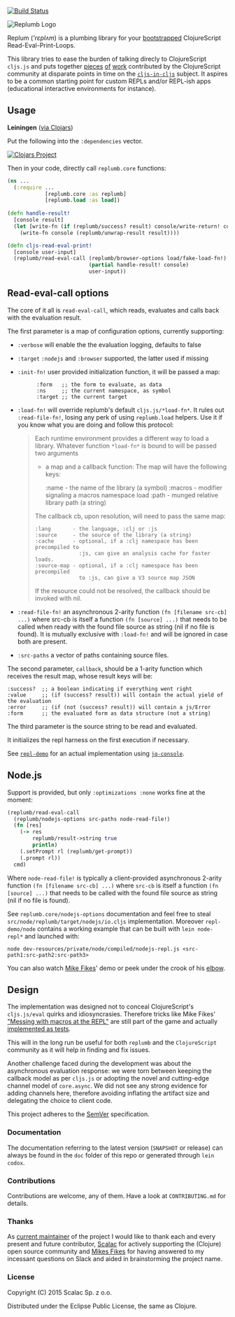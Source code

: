 [![Build Status](https://travis-ci.org/ScalaConsultants/replumb.svg?branch=travis)](https://travis-ci.org/ScalaConsultants/replumb)

<p>
  <img src="https://raw.githubusercontent.com/ScalaConsultants/replumb/master/images/replumb_logo_bg.jpg" alt="Replumb Logo"/>
</p>

Replum (*'rɛplʌm*) is a plumbing library for your [bootstrapped](https://en.m.wikipedia.org/wiki/Bootstrapping_%28compilers%29) ClojureScript Read-Eval-Print-Loops.

This library tries to ease the burden of talking direcly to ClojureScript ```cljs.js``` and puts together [pieces](https://github.com/kanaka/cljs-bootstrap) [of](https://github.com/mfikes/planck) [work](https://github.com/mfikes/replete) contributed by the ClojureScript community at disparate points in time on the [`cljs-in-cljs`](https://github.com/clojure/clojurescript/wiki/Bootstrapping-the-Compiler#cljs-in-cljs-from-2012) subject. It aspires to be a common starting point for custom REPLs and/or REPL-ish apps (educational interactive environments for instance).

## Usage

__Leiningen__ ([via Clojars](https://clojars.org/replumb))

Put the following into the `:dependencies` vector.

[![Clojars Project](http://clojars.org/replumb/latest-version.svg)](http://clojars.org/replumb)

Then in your code, directly call ```replumb.core``` functions:

``` clojure
(ns ...
  (:require ...
            [replumb.core :as replumb]
            [replumb.load :as load])
            
(defn handle-result!
  [console result]
  (let [write-fn (if (replumb/success? result) console/write-return! console/write-exception!)]
    (write-fn console (replumb/unwrap-result result))))

(defn cljs-read-eval-print!
  [console user-input]
  (replumb/read-eval-call (replumb/browser-options load/fake-load-fn!)
                          (partial handle-result! console)
                          user-input))
```

## Read-eval-call options

The core of it all is `read-eval-call`, which reads, evaluates and calls back
with the evaluation result.

The first parameter is a map of configuration options, currently
supporting:

* `:verbose`  will enable the the evaluation logging, defaults to false

* `:target`  `:nodejs` and `:browser` supported, the latter used if missing
* `:init-fn!`  user provided initialization function, it will be passed a map:

            :form   ;; the form to evaluate, as data
            :ns     ;; the current namespace, as symbol
            :target ;; the current target

* `:load-fn!` will override replumb's default `cljs.js/*load-fn*`.
  It rules out `:read-file-fn!`, losing any perk of using `replumb.load`
  helpers. Use it if you know what you are doing and follow this protocol:

    > Each runtime environment provides a different way to load a library.
    > Whatever function `*load-fn*` is bound to will be passed two arguments
    > - a map and a callback function: The map will have the following keys:
    >
    >     :name   - the name of the library (a symbol)
    >     :macros - modifier signaling a macros namespace load
    >     :path   - munged relative library path (a string)
    >
    > The callback cb, upon resolution, will need to pass the same map:
    >
    >     :lang       - the language, :clj or :js
    >     :source     - the source of the library (a string)
    >     :cache      - optional, if a :clj namespace has been precompiled to
    >                   :js, can give an analysis cache for faster loads.
    >     :source-map - optional, if a :clj namespace has been precompiled
    >                   to :js, can give a V3 source map JSON
    >
    > If the resource could not be resolved, the callback should be invoked with
    > nil.
      
* `:read-file-fn!` an asynchronous 2-arity function `(fn [filename src-cb] ...)`
  where src-cb is itself a function `(fn [source] ...)` that needs to be called
  when ready with the found file source as string (nil if no file is found). It
  is mutually exclusive with `:load-fn!` and will be ignored in case both are
  present.

* `:src-paths`  a vector of paths containing source files.

The second parameter, `callback`, should be a 1-arity function which receives
the result map, whose result keys will be:

```
:success?  ;; a boolean indicating if everything went right
:value     ;; (if (success? result)) will contain the actual yield of the evaluation
:error     ;; (if (not (success? result)) will contain a js/Error
:form      ;; the evaluated form as data structure (not a string)
```

The third parameter is the source string to be read and evaluated.

It initializes the repl harness on the first execution if necessary.

See [```repl-demo```](https://github.com/ScalaConsultants/replumb/blob/master/repl-demo/browser/cljs/replumb_repl/console.cljs)
for an actual implementation using [```jq-console```](https://github.com/replit/jq-console).


## Node.js

Support is provided, but only `:optimizations :none` works fine at the moment:

```clojure
(replumb/read-eval-call
  (replumb/nodejs-options src-paths node-read-file!)
  (fn [res]
    (-> res
        replumb/result->string true
        println)
    (.setPrompt rl (replumb/get-prompt))
    (.prompt rl))
  cmd)
```

Where `node-read-file!` is typically a client-provided asynchronous 2-arity
function `(fn [filename src-cb] ...)` where `src-cb` is itself a function `(fn
[source] ...)` that needs to be called with the found file source as
string (nil if no file is found).

See `replumb.core/nodejs-options` documentation and feel free to steal
`src/node/replumb/target/nodejs/io.cljs` implementation. Moreover
`repl-demo/node` contains a working example that can be built with ```lein
node-repl*``` and launched with:

```
node dev-resources/private/node/compiled/nodejs-repl.js <src-path1:src-path2:src-path3>
```

You can also watch [Mike Fikes](https://www.youtube.com/watch?v=VwARsqTRw7s)'
demo or peek under the crook of his [elbow](https://github.com/mfikes/elbow).

## Design

The implementation was designed not to conceal ClojureScript's ```cljs.js/eval``` quirks and idiosyncrasies. Therefore tricks like Mike Fikes' ["Messing with macros at the REPL"](http://blog.fikesfarm.com/posts/2015-09-07-messing-with-macros-at-the-repl.html) are still part of the game and actually [implemented as tests](https://github.com/ScalaConsultants/replumb/blob/master/test/cljs/replumb/repl_test.cljs#L187).

This will in the long run be useful for both ```replumb``` and the ```ClojureScript``` community as it will help in finding and fix issues.

Another challenge faced during the development was about the asynchronous evaluation response: we were torn between keeping the callback model as per ```cljs.js``` or adopting the novel and cutting-edge channel model of ```core.async```. We did not see any strong evidence for adding channels here, therefore avoiding inflating the artifact size and delegating the choice to client code.

This project adheres to the [SemVer](http://semver.org/) specification.

### Documentation

The documentation referring to the latest version (`SNAPSHOT` or release) can always be found in the ```doc``` folder of this repo or generated through `lein codox`.

### Contributions

Contributions are welcome, any of them. Have a look at ```CONTRIBUTING.md``` for details.

### Thanks

As [current maintainer](https://github.com/arichiardi) of the project I would like to thank each and every present and future contributor, [Scalac](https://scalac.io) for actively supporting the (Clojure) open source community and [Mikes Fikes](https://github.com/mfikes) for having answered to my incessant questions on Slack and aided in brainstorming the project name. 

### License

Copyright (C) 2015 Scalac Sp. z o.o.

Distributed under the Eclipse Public License, the same as Clojure.

